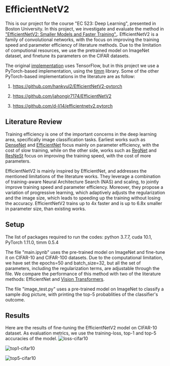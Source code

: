 # EfficientNetV2
This is our project for the course "EC 523: Deep Learning", presented in Boston University. In this project, we investigate and evaluate the method in ["EfficientNetV2: Smaller Models and Faster Training".](https://arxiv.org/abs/2104.00298). EfficientNetV2 is a family of convolutional networks, with the focus on improving the training speed and parameter efficiency of literature methods. Due to the limitation of computional resources, we use the pretrained model on ImageNet dataset, and finetune its parameters on the CIFAR datasets.

The original [implementation](https://github.com/google/automl/tree/master/efficientnetv2) uses TensorFlow, but in this project we use a PyTorch-based implementation, using the [timm](https://github.com/rwightman/pytorch-image-models) library. Some of the other PyTorch-based implementations in the literature are as follow:
1) https://github.com/hankyul2/EfficientNetV2-pytorch

2) https://github.com/jahongir7174/EfficientNetV2

3) https://github.com/d-li14/efficientnetv2.pytorch



## Literature Review
Training efficiency is one of the important concerns in the deep learning area, specifically image classification tasks. Earliest works such as [DenseNet](https://arxiv.org/abs/1608.06993) and [EfficientNet](https://arxiv.org/abs/1905.11946) focus mainly on parameter efficiency, with the cost of slow training, while on the other side, works such as [RegNet](https://arxiv.org/abs/2003.13678) and [ResNeSt](https://arxiv.org/abs/2004.08955) focus on improving the training speed, with the cost of more parameters. 

EfficientNetV2 is mainly inspired by EfficientNet, and addresses the mentioned limitations of the literature works. They leverage a combination of training-aware Neural Architecture Search (NAS) and scaling, to jointly improve training speed and parameter efficiency. Moreover, they propose a variation of progressive learning, which adaptively adjusts the regularization and the image size, which leads to speeding up the training without losing the accuracy. EfficientNetV2 trains up to 4x faster and is up to 6.8x smaller in parameter size, than existing works. 


## Setup
The list of packages required to run the codes: 
python 3.7.7, cuda 10.1, PyTorch 1.11.0, timm 0.5.4

The file "main.ipynb" uses the pre-trained model on ImageNet and fine-tune it on CIFAR-10 and CIFAR-100 datasets. Due to the computational limitation, we have set the epochs=50 and batch_size=32, but all the set of parameters, including the regularization terms, are adjustable through the file. We compare the performance of this method with two of the literature methods: EfficientNet and [Vision Transformers](https://arxiv.org/abs/2010.11929).

The file "image_test.py" uses a pre-trained model on ImageNet to classify a sample dog picture, with printing the top-5 probablities of the classifier's outcome. 

## Results
Here are the results of fine-tuning the EfficientNetV2 model on CIFAR-10 dataset. As evaluation metrics, we use the training-loss, top-1 and top-5 accuracies of the model.
![loss-cifar10](https://user-images.githubusercontent.com/47225763/167212696-9e7b3c83-e9f1-4200-a3c6-9d0e488b249d.png)

![top1-cifar10](https://user-images.githubusercontent.com/47225763/167212700-bc96c272-b74a-4713-8d0b-b559170f433e.png)

![top5-cifar10](https://user-images.githubusercontent.com/47225763/167212708-0c7b943a-09b1-43bf-a088-4daa5b411887.png)

